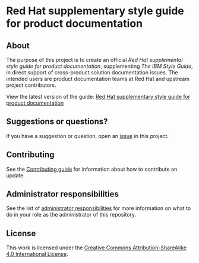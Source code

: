 # Red Hat supplementary style guide for product documentation

## About

The purpose of this project is to create an official _Red Hat supplemental style guide for product documentation_, supplementing _The IBM Style Guide_, in direct support of cross-product solution documentation issues. The intended users are product documentation teams at Red Hat and upstream project contributors.

View the latest version of the guide: [Red Hat supplementary style guide for product documentation](https://redhat-documentation.github.io/supplementary-style-guide/)

## Suggestions or questions?

If you have a suggestion or question, open an [issue](https://github.com/redhat-documentation/doc-style/issues) in this project.

## Contributing

See the [Contributing guide](CONTRIBUTING.md) for information about how to contribute an update.

## Administrator responsibilities

See the list of [administrator responsibilities](ADMIN.adoc) for more information on what to do in your role as the administrator of this repository.  

## License

This work is licensed under the [Creative Commons Attribution-ShareAlike 4.0 International License](https://creativecommons.org/licenses/by-sa/4.0/).
